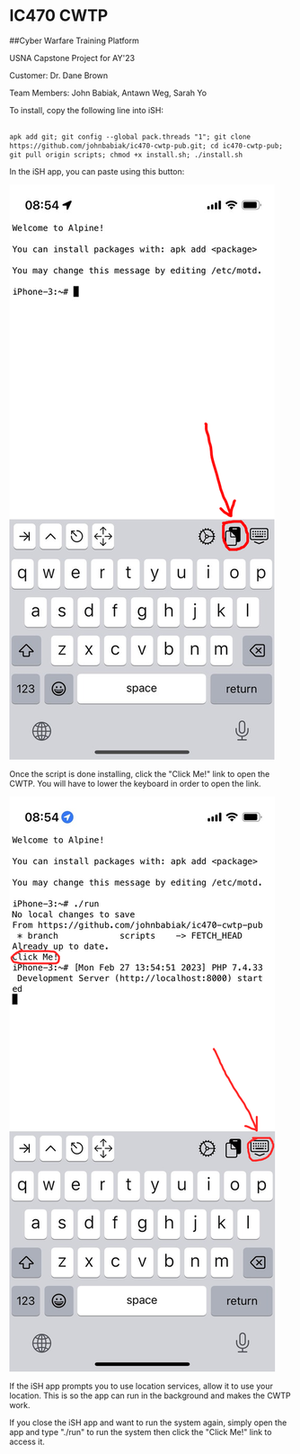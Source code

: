 # IC470 CWTP

##Cyber Warfare Training Platform

USNA Capstone Project for AY'23

Customer: Dr. Dane Brown

Team Members: John Babiak, Antawn Weg, Sarah Yo

To install, copy the following line into iSH:
```

apk add git; git config --global pack.threads "1"; git clone https://github.com/johnbabiak/ic470-cwtp-pub.git; cd ic470-cwtp-pub; git pull origin scripts; chmod +x install.sh; ./install.sh

```

In the iSH app, you can paste using this button:

![Image of the clipboard paste button in the iSH app](paste.png)

Once the script is done installing, click the "Click Me!" link to open the CWTP. You will have to lower the keyboard in order to open the link.

![Image pointing to the button in the iSH app to lower the keyboard](keybdown.png)

If the iSH app prompts you to use location services, allow it to use your location. This is so the app can run in the background and makes the CWTP work.

If you close the iSH app and want to run the system again, simply open the app and type "./run" to run the system then click the "Click Me!" link to access it.
